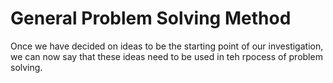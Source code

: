 # General Problem Solving Method

Once we have decided on ideas to be the starting point of our investigation, we can now say that these ideas need to be used in teh rpocess of problem solving.
